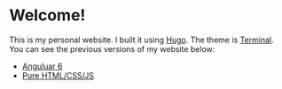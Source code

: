 # Welcome! 

This is my personal website. I built it using [Hugo](https://gohugo.io). The theme is [Terminal](https://github.com/panr/hugo-theme-terminal). You can see the previous versions of my website below:
* [Anguluar 6](https://github.com/wgeorgecook/ng-personal-website)
* [Pure HTML/CSS/JS](https://github.com/wgeorgecook/personal-website)
